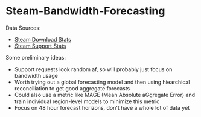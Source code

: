 # Steam-Bandwidth-Forecasting

Data Sources:
- [Steam Download Stats](https://store.steampowered.com/stats/content/)
- [Steam Support Stats](https://store.steampowered.com/stats/support/)

Some preliminary ideas:
- Support requests look random af, so will probably just focus on bandwidth usage
- Worth trying out a global forecasting model and then using hiearchical reconciliation to get good aggregate forecasts
- Could also use a metric like MAGE (Mean Absolute aGgregate Error) and train individual region-level models to minimize this metric
- Focus on 48 hour forecast horizons, don't have a whole lot of data yet